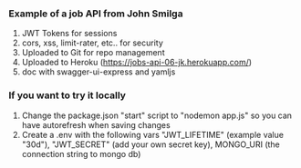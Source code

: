 ### Example of a job API from John Smilga

1. JWT Tokens for sessions
2. cors, xss, limit-rater, etc.. for security
3. Uploaded to Git for repo management
4. Uploaded to Heroku (https://jobs-api-06-jk.herokuapp.com/)
5. doc with swagger-ui-express and yamljs

### If you want to try it locally

1. Change the package.json "start" script to "nodemon app.js" so you can have autorefresh when saving changes
2. Create a .env with the following vars "JWT_LIFETIME" (example value "30d"), "JWT_SECRET" (add your own secret key), MONGO_URI (the connection string to mongo db)
